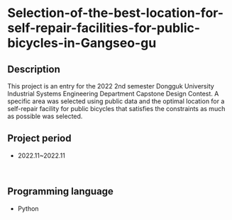 # Selection-of-the-best-location-for-self-repair-facilities-for-public-bicycles-in-Gangseo-gu

## Description
This project is an entry for the 2022 2nd semester Dongguk University Industrial Systems Engineering Department Capstone Design Contest.
A specific area was selected using public data and the optimal location for a self-repair facility for public bicycles that satisfies the constraints as much as possible was selected.
<br>

## Project period
- 2022.11~2022.11
<br>

## Programming language
- Python
